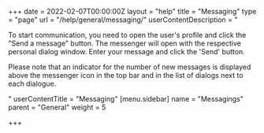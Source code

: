 +++
date = 2022-02-07T00:00:00Z
layout = "help"
title = "Messaging"
type = "page"
url = "/help/general/messaging/"
userContentDescription = "<p>To start communication, you need to open the user's profile and click the \"Send a message\" button. The messenger will open with the respective personal dialog window. Enter your message and click the 'Send' button.</p><p>Please note that an indicator for the number of new messages is displayed above the messenger icon in the top bar and in the list of dialogs next to each dialogue.</p>"
userContentTitle = "Messaging"
[menu.sidebar]
name = "Messagings"
parent = "General"
weight = 5

+++
